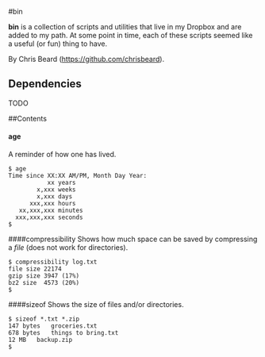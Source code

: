 #bin

**bin** is a collection of scripts and utilities that live in my Dropbox and are added to my path. At some point in time, each of these scripts seemed like a useful (or fun) thing to have.

By Chris Beard (https://github.com/chrisbeard).


## Dependencies
TODO


##Contents

#### age
A reminder of how one has lived.
```
$ age
Time since XX:XX AM/PM, Month Day Year:
           xx years
        x,xxx weeks
        x,xxx days
      xxx,xxx hours
   xx,xxx,xxx minutes
  xxx,xxx,xxx seconds
$
```

####compressibility
Shows how much space can be saved by compressing a *file* (does not work for directories).
```
$ compressibility log.txt
file size 22174
gzip size 3947 (17%)
bz2 size  4573 (20%)
$
```

####sizeof
Shows the size of files and/or directories.
```
$ sizeof *.txt *.zip
147 bytes	groceries.txt
678 bytes	things to bring.txt
12 MB	backup.zip
$
```
